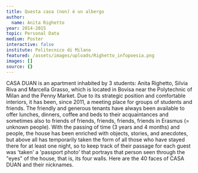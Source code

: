 ```yaml
---
title: Questa casa (non) è un albergo
author:
  name: Anita Righetto
year: 2014-2015
topic: Personal Data
medium: Poster
interactive: false
institute: Politecnico di Milano
featured: /assets/images/uploads/Righetto_infopoesia.png
images: []
source: {}
---
```

CASA DUAN is an apartment inhabited by 3 students: Anita Righetto, Silvia Riva and Marcella Grasso, which is located in Bovisa near the Polytechnic of Milan and the Penny Market. Due to its strategic position and comfortable interiors, it has been, since 2011, a meeting place for groups of students and friends. The friendly and generous tenants have always been available to offer lunches, dinners, coffee and beds to their acquaintances and sometimes also to friends of friends, friends, friends, friends in Erasmus (= unknown people).
With the passing of time (3 years and 4 months) and people, the house has been enriched with objects, stories, and anecdotes, but above all has temporarily taken the form of all those who have stayed there for at least one night, so to keep track of their passage for each guest was 'taken' a 'passport photo' that portrays that person seen through the "eyes" of the house, that is, its four walls. Here are the 40 faces of CASA DUAN and their nicknames.
